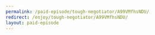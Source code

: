 ```yaml
---
permalink: /paid-episode/tough-negotiator/A99VMfhsNDU/
redirect: /enjoy/tough-negotiator/A99VMfhsNDU/
layout: paid-episode
---
```

